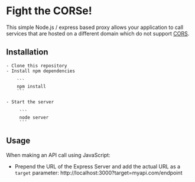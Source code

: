 
# Fight the CORSe!

This simple Node.js / express based proxy allows your application to call services that are hosted on a different domain which do not support [CORS](http://en.wikipedia.org/wiki/Cross-origin_resource_sharing). 

## Installation

    - Clone this repository
    - Install npm dependencies
    
        ```
        npm install
        ```
    
    - Start the server
         
         ```
         node server
         ```

## Usage

When making an API call using JavaScript:

- Prepend the URL of the Express Server and add the actual URL as a `target` parameter: http://localhost:3000?target=myapi.com/endpoint
